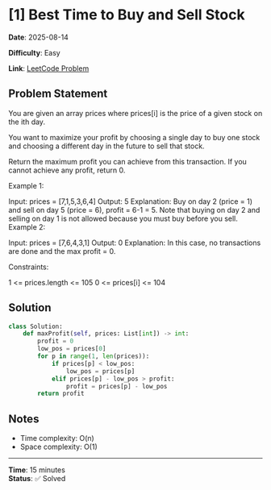 # [1] Best Time to Buy and Sell Stock

**Date**: 2025-08-14

**Difficulty**: Easy

**Link**: [LeetCode Problem](https://leetcode.com/problems/best-time-to-buy-and-sell-stock/?envType=study-plan-v2&envId=top-interview-150)

## Problem Statement

You are given an array prices where prices[i] is the price of a given stock on the ith day.

You want to maximize your profit by choosing a single day to buy one stock and choosing a different day in the future to sell that stock.

Return the maximum profit you can achieve from this transaction. If you cannot achieve any profit, return 0.

Example 1:

Input: prices = [7,1,5,3,6,4]
Output: 5
Explanation: Buy on day 2 (price = 1) and sell on day 5 (price = 6), profit = 6-1 = 5.
Note that buying on day 2 and selling on day 1 is not allowed because you must buy before you sell.
Example 2:

Input: prices = [7,6,4,3,1]
Output: 0
Explanation: In this case, no transactions are done and the max profit = 0.
 

Constraints:

1 <= prices.length <= 105
0 <= prices[i] <= 104
## Solution

```python
class Solution:
    def maxProfit(self, prices: List[int]) -> int:
        profit = 0
        low_pos = prices[0]
        for p in range(1, len(prices)):
            if prices[p] < low_pos:
                low_pos = prices[p]
            elif prices[p] - low_pos > profit:
                profit = prices[p] - low_pos
        return profit
```

## Notes

- Time complexity: O(n)
- Space complexity: O(1)

---
**Time**: 15 minutes  
**Status**: ✅ Solved 